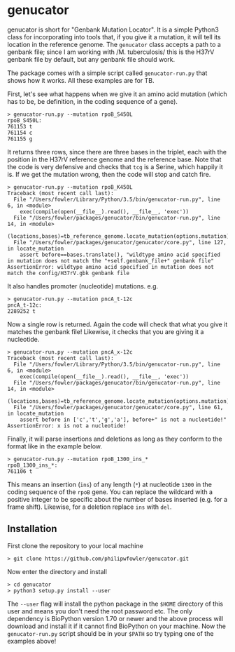 # genucator

genucator is short for "Genbank Mutation Locator". It is a simple Python3 class for incorporating into tools that, if you give it a mutation, it will tell its location in the reference genome. The `genucator` class accepts a path to a genbank file; since I am working with /M. tuberculosis/ this is the H37rV genbank file by default, but any genbank file should work.

The package comes with a simple script called `genucator-run.py` that shows how it works. All these examples are for TB.

First, let's see what happens when we give it an amino acid mutation (which has to be, be definition, in the coding sequence of a gene).

```
> genucator-run.py --mutation rpoB_S450L
rpoB_S450L:
761153 t
761154 c
761155 g
```
It returns three rows, since there are three bases in the triplet, each with the position in the H37rV reference genome and the reference base. Note that the code is very defensive and checks that `tcg` is a Serine, which happily it is. If we get the mutation wrong, then the code will stop and catch fire.

```
> genucator-run.py --mutation rpoB_K450L
Traceback (most recent call last):
  File "/Users/fowler/Library/Python/3.5/bin/genucator-run.py", line 6, in <module>
    exec(compile(open(__file__).read(), __file__, 'exec'))
  File "/Users/fowler/packages/genucator/bin/genucator-run.py", line 14, in <module>
    (locations,bases)=tb_reference_genome.locate_mutation(options.mutation)
  File "/Users/fowler/packages/genucator/genucator/core.py", line 127, in locate_mutation
    assert before==bases.translate(), "wildtype amino acid specified in mutation does not match the "+self.genbank_file+" genbank file"
AssertionError: wildtype amino acid specified in mutation does not match the config/H37rV.gbk genbank file
```

It also handles promoter (nucleotide) mutations. e.g.

```
> genucator-run.py --mutation pncA_t-12c
pncA_t-12c:
2289252 t
```

Now a single row is returned. Again the code will check that what you give it matches the genbank file! Likewise, it checks that you are giving it a nucleotide.

```
> genucator-run.py --mutation pncA_x-12c
Traceback (most recent call last):
  File "/Users/fowler/Library/Python/3.5/bin/genucator-run.py", line 6, in <module>
    exec(compile(open(__file__).read(), __file__, 'exec'))
  File "/Users/fowler/packages/genucator/bin/genucator-run.py", line 14, in <module>
    (locations,bases)=tb_reference_genome.locate_mutation(options.mutation)
  File "/Users/fowler/packages/genucator/genucator/core.py", line 61, in locate_mutation
    assert before in ['c','t','g','a'], before+" is not a nucleotide!"
AssertionError: x is not a nucleotide!
```
Finally, it will parse insertions and deletions as long as they conform to the format like in the example below.

```
> genucator-run.py --mutation rpoB_1300_ins_*
rpoB_1300_ins_*:
761106 t
```

This means an insertion (`ins`) of any length (`*`) at nucleotide `1300` in the coding sequence of the `rpoB` gene. You can replace the wildcard with a positive integer to be specific about the number of bases inserted (e.g. for a frame shift). Likewise, for a deletion replace `ins` with `del`. 

## Installation

First clone the repository to your local machine

```
> git clone https://github.com/philipwfowler/genucator.git
```
Now enter the directory and install 

```
> cd genucator
> python3 setup.py install --user
```

The `--user` flag will install the python package in the `$HOME` directory of this user and means you don't need the root password etc. The only dependency is BioPython version 1.70 or newer and the above process will download and install it if it cannot find BioPython on your machine. Now the `genucator-run.py` script should be in your `$PATH` so try typing one of the examples above!




